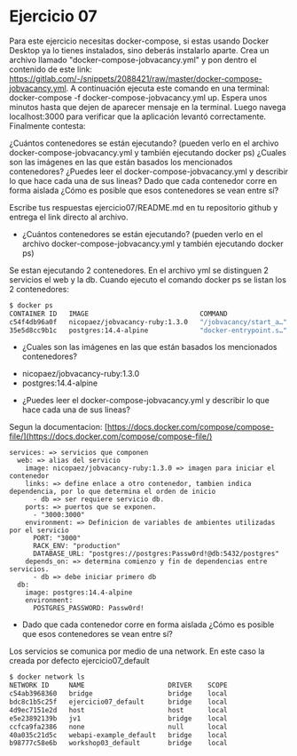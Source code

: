 # Ejercicio 07 #

Para este ejercicio necesitas docker-compose, si estas usando Docker Desktop ya lo tienes instalados, sino deberás instalarlo aparte. Crea un archivo llamado "docker-compose-jobvacancy.yml" y pon dentro el contenido de este link: https://gitlab.com/-/snippets/2088421/raw/master/docker-compose-jobvacancy.yml.
A continuación ejecuta este comando en una terminal: docker-compose -f docker-compose-jobvacancy.yml up.
Espera unos minutos hasta que dejen de aparecer mensaje en la terminal. Luego navega localhost:3000 para verificar que la aplicación levantó correctamente.
Finalmente contesta:

¿Cuántos contenedores se están ejecutando? (pueden verlo en el archivo docker-compose-jobvacancy.yml y también ejecutando docker ps)
¿Cuales son las imágenes en las que están basados los mencionados contenedores?
¿Puedes leer el docker-compose-jobvacancy.yml y describir lo que hace cada una de sus lineas?
Dado que cada contenedor corre en forma aislada ¿Cómo es posible que esos contenedores se vean entre sí?

Escribe tus respuestas ejercicio07/README.md en tu repositorio github y entrega el link directo al archivo.

* ¿Cuántos contenedores se están ejecutando? (pueden verlo en el archivo docker-compose-jobvacancy.yml y también ejecutando docker ps)

Se estan ejecutando 2 contenedores. En el archivo yml se distinguen 2 servicios el web y la db. Cuando ejecuto el comando docker ps se listan los 2 contenedores:

```bash
$ docker ps
CONTAINER ID   IMAGE                            COMMAND                  CREATED        STATUS          PORTS                    NAMES
c54f4db96a0f   nicopaez/jobvacancy-ruby:1.3.0   "/jobvacancy/start_a…"   25 hours ago   Up 16 seconds   0.0.0.0:3000->3000/tcp   ejercicio07_web_1
35e5d8cc9b1c   postgres:14.4-alpine             "docker-entrypoint.s…"   25 hours ago   Up 17 seconds   5432/tcp                 ejercicio07_db_1
```

* ¿Cuales son las imágenes en las que están basados los mencionados contenedores?

- nicopaez/jobvacancy-ruby:1.3.0
- postgres:14.4-alpine

* ¿Puedes leer el docker-compose-jobvacancy.yml y describir lo que hace cada una de sus lineas?

Segun la documentacion: [https://docs.docker.com/compose/compose-file/](https://docs.docker.com/compose/compose-file/)

```docker
services: => servicios que componen
  web: => alias del servicio
    image: nicopaez/jobvacancy-ruby:1.3.0 => imagen para iniciar el contenedor
    links: => define enlace a otro contenedor, tambien indica dependencia, por lo que determina el orden de inicio
      - db => ser requiere servicio db.
    ports: => puertos que se exponen.
      - "3000:3000"
    environment: => Definicion de variables de ambientes utilizadas por el servicio
      PORT: "3000"
      RACK_ENV: "production"
      DATABASE_URL: "postgres://postgres:Passw0rd!@db:5432/postgres"
    depends_on: => determina comienzo y fin de dependencias entre servicios.
      - db => debe iniciar primero db
  db:
    image: postgres:14.4-alpine
    environment:
      POSTGRES_PASSWORD: Passw0rd!
```

* Dado que cada contenedor corre en forma aislada ¿Cómo es posible que esos contenedores se vean entre sí?

Los servicios se comunica por medio de una network. En este caso la creada por defecto ejercicio07_default

```bash
$ docker network ls
NETWORK ID     NAME                     DRIVER    SCOPE
c54ab3968360   bridge                   bridge    local
bdc8c1b5c25f   ejercicio07_default      bridge    local
4d9ec7151e2d   host                     host      local
e5e23892139b   jv1                      bridge    local
ccfca9fa2386   none                     null      local
40a035c21d5c   webapi-example_default   bridge    local
b98777c58e6b   workshop03_default       bridge    local
```
